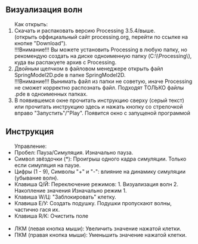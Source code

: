 <h2>Визуализация волн</h2>
<ol>
Как открыть:
<li>Скачать и распаковать версию Processing 3.5.4/выше.<br>
 (открыть оффициальный сайт processing.org, перейти по ссылке на кнопке "Download").<br>
!!!Внимание!!! Вы можете установить Processing в любую папку, но рекомендую создать на диске одноименную папку (C:\\Processing\), куда вы распакуете архив с Processing.</li>
<li>Двойным щелчком в файловом менеджере открыть файл SpringModel2D.pde в папке SpringModel2D.</li>
!!!Внимание!!! Вынимать файл из папки не советую, иначе Processing не сможет корректно распознать файл. Подходят ТОЛЬКО файлы .pde в одноименных папках.</li>
<li>В появившемся окне прочитать инструкцию сверху (серый текст) или прочитать инструкцию здесь и нажать кнопку со стрелочкой вправо "Запустить"/"Play". Появится окно с запущеной программой</li>
</ol>
<h2>Инструкция</h2>
<ul>
Управление:
  <li>Пробел: Пауза/Симуляция. Изначально пауза.</li>
  <li>Символ звёздочки (*): Проигрыш одного кадра симуляции. Только если симуляция на паузе.</li>
  <li>Цифры (1 - 9), Символы "+" и "-": влияние на динамику симуляции (убывание волн).</li>
  <li>Клавиша Q/Й: Переключение режимов:
    1. Визуализация волн
    2. Накопление значения
    Изначально режим 1.</li>
  <li>Клавиша W/Ц: "Заблокировать" клетку.</li>
  <li>Клавиша E/У: Создать подушку. Подушки пропускают волны, частично гася их.</li>
  <li>Клавиша R/К: Очистить поле</li>
  <br>
  <li>ЛКМ (левая кнопка мыши): Увеличить значение нажатой клетки.</li>
  <li>ПКМ (правая кнопка мыши): Уменьшить значение нажатой клетки.</li>
</ul>

